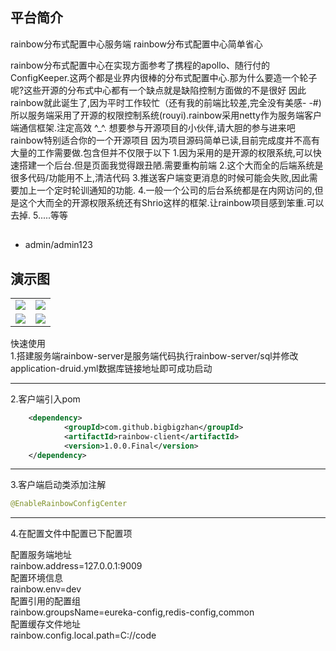## 平台简介

rainbow分布式配置中心服务端
rainbow分布式配置中心简单省心

rainbow分布式配置中心在实现方面参考了携程的apollo、随行付的ConfigKeeper.这两个都是业界内很棒的分布式配置中心.那为什么要造一个轮子呢?这些开源的分布式中心都有一个缺点就是缺陷控制方面做的不是很好 因此rainbow就此诞生了,因为平时工作较忙（还有我的前端比较差,完全没有美感- -#)所以服务端采用了开源的权限控制系统(rouyi).rainbow采用netty作为服务端客户端通信框架.注定高效 ^_^.
想要参与开源项目的小伙伴,请大胆的参与进来吧rainbow特别适合你的一个开源项目
因为项目源码简单已读,目前完成度并不高有大量的工作需要做.包含但并不仅限于以下
1.因为采用的是开源的权限系统,可以快速搭建一个后台.但是页面我觉得跟丑陋.需要重构前端
2.这个大而全的后端系统是很多代码/功能用不上,清洁代码
3.推送客户端变更消息的时候可能会失败,因此需要加上一个定时轮训通知的功能.
4.一般一个公司的后台系统都是在内网访问的,但是这个大而全的开源权限系统还有Shrio这样的框架.让rainbow项目感到笨重.可以去掉.
5.....等等


##
- admin/admin123  

## 演示图
<table>
    <tr>
       <td><img src="https://github.com/bigbigzhan/rainbow/raw/master/rainbow-server/images-folder/login.png"/></td>
       <td><img src="https://github.com/bigbigzhan/rainbow/raw/master/rainbow-server/images-folder/homepage.png"/></td>
    </tr>
    <tr>
           <td><img src="https://github.com/bigbigzhan/rainbow/raw/master/rainbow-server/images-folder/env.png"/></td>
           <td><img src="https://github.com/bigbigzhan/rainbow/raw/master/rainbow-server/images-folder/cells.png"/></td>
    </tr>
</table>
 
 
 快速使用  
 1.搭建服务端rainbow-server是服务端代码执行rainbow-server/sql并修改application-druid.yml数据库链接地址即可成功启动
 ****
 2.客户端引入pom
 ```xml
     <dependency>
             <groupId>com.github.bigbigzhan</groupId>
             <artifactId>rainbow-client</artifactId>
             <version>1.0.0.Final</version>
     </dependency>
 ```
****
3.客户端启动类添加注解
```java
@EnableRainbowConfigCenter
```
****

4.在配置文件中配置已下配置项  
   
 配置服务端地址   
  rainbow.address=127.0.0.1:9009  
 配置环境信息  
  rainbow.env=dev  
 配置引用的配置组  
  rainbow.groupsName=eureka-config,redis-config,common  
 配置缓存文件地址  
  rainbow.config.local.path=C://code
